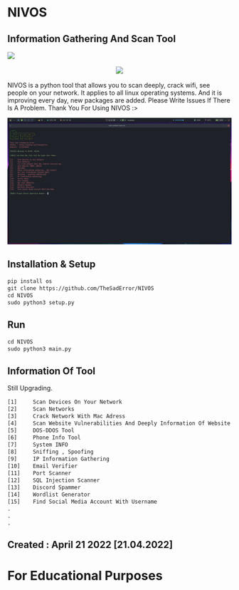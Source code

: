 
# NIVOS
## Information Gathering And Scan Tool

![](https://visitor-badge.glitch.me/badge?page_id=TheSadError.TheSadError)
<div>
  <p align="center">
    <img src="https://github.com/TheSadError/NIVOS/blob/main/Images/c.png" width="700"> 
  </p>
</div>
NIVOS is a python tool that allows you to scan deeply, crack wifi, see people on your network. It applies to all linux operating systems. And it is improving every day, new packages are added. Please Write Issues If There Is A Problem. Thank You For Using NIVOS :>

<div>
  <p align="center">
    <img src="Images/s6.png" width="800"> 
  </p>
</div>

## Installation & Setup
```
pip install os
git clone https://github.com/TheSadError/NIVOS
cd NIVOS
sudo python3 setup.py
```

## Run
```
cd NIVOS
sudo python3 main.py
```

## Information Of Tool

Still Upgrading.
```
[1]     Scan Devices On Your Network
[2]     Scan Networks 
[3]     Crack Network With Mac Adress
[4]     Scan Website Vulnerabilities And Deeply Information Of Website
[5]     DOS-DDOS Tool
[6]     Phone Info Tool
[7]     System INFO
[8]     Sniffing , Spoofing
[9]     IP Information Gathering
[10]    Email Verifier
[11]    Port Scanner
[12]    SQL Injection Scanner
[13]    Discord Spammer
[14]    Wordlist Generator
[15]    Find Social Media Account With Username
.
.
.
```
## Created : April 21 2022 [21.04.2022]

# For Educational Purposes
